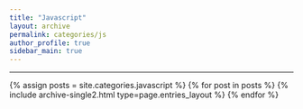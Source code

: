 ```yaml
---
title: "Javascript"
layout: archive
permalink: categories/js
author_profile: true
sidebar_main: true
---
```


***

{% assign posts = site.categories.javascript %}
{% for post in posts %} {% include archive-single2.html type=page.entries_layout %} {% endfor %}